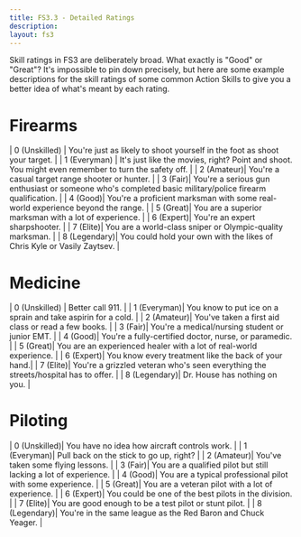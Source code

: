```yaml
---
title: FS3.3 - Detailed Ratings
description:
layout: fs3
---
```


Skill ratings in FS3 are deliberately broad.  What exactly is "Good" or "Great"?  It's impossible to pin down precisely, but here are some example descriptions for the skill ratings of some common Action Skills to give you a better idea of what's meant by each rating.

# Firearms

| 0 (Unskilled) | You're just as likely to shoot yourself in the foot as shoot your target. |
| 1 (Everyman) | It's just like the movies, right?  Point and shoot.  You might even remember to turn the safety off. |
| 2 (Amateur)| You're a casual target range shooter or hunter. |
| 3 (Fair)| You're a serious gun enthusiast or someone who's completed basic military/police firearm qualification. |
| 4 (Good)| You're a proficient marksman with some real-world experience beyond the range. |
| 5 (Great)| You are a superior marksman with a lot of experience. |
| 6 (Expert)| You're an expert sharpshooter. |
| 7 (Elite)| You are a world-class sniper or Olympic-quality marksman. |
| 8 (Legendary)| You could hold your own with the likes of Chris Kyle or Vasily Zaytsev. |


# Medicine

| 0 (Unskilled) | Better call 911. |
| 1 (Everyman)| You know to put ice on a sprain and take aspirin for a cold. |
| 2 (Amateur)| You've taken a first aid class or read a few books. |
| 3 (Fair)| You're a medical/nursing student or junior EMT. |
| 4 (Good)| You're a fully-certified doctor, nurse, or paramedic.  |
| 5 (Great)| You are an experienced healer with a lot of real-world experience. |
| 6 (Expert)| You know every treatment like the back of your hand.|
| 7 (Elite)| You're a grizzled veteran who's seen everything the streets/hospital has to offer. |
| 8 (Legendary)| Dr. House has nothing on you. |

# Piloting

| 0 (Unskilled)| You have no idea how aircraft controls work. |
| 1 (Everyman)| Pull back on the stick to go up, right? |
| 2 (Amateur)| You've taken some flying lessons. |
| 3 (Fair)| You are a qualified pilot but still lacking a lot of experience. |
| 4 (Good)| You are a typical professional pilot with some experience. |
| 5 (Great)| You are a veteran pilot with a lot of experience. |
| 6 (Expert)| You could be one of the best pilots in the division. |
| 7 (Elite)| You are good enough to be a test pilot or stunt pilot.  |
| 8 (Legendary)| You're in the same league as the Red Baron and Chuck Yeager. |

